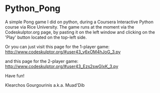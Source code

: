 # Python_Pong
A simple Pong game I did on python, during a Coursera Interactive Python course via Rice University. 
The game runs at the moment via the Codeskulptor.org page, by pasting it on the left window and clicking on the 'Play' button 
located on the top-left side.

Or you can just visit this page for the 1-player game: 
http://www.codeskulptor.org/#user43_y6xOM4hJoG_3.py

and this page for the 2-player game: 
http://www.codeskulptor.org/#user43_Ezs2swGIxK_3.py

Have fun!

Klearchos Gourgourinis a.k.a. Muad'Dib
